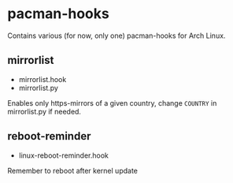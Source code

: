 pacman-hooks
===

Contains various (for now, only one) pacman-hooks for Arch Linux.

## mirrorlist
* mirrorlist.hook
* mirrorlist.py

Enables only https-mirrors of a given country, change `COUNTRY` in
mirrorlist.py if needed.

## reboot-reminder
* linux-reboot-reminder.hook

Remember to reboot after kernel update
